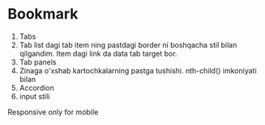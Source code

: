 # Bookmark

1. Tabs
2. Tab list dagi tab item ning pastdagi border ni boshqacha stil bilan qilgandim. Item dagi link da data tab target bor.
3. Tab panels
4. Zinaga o'xshab kartochkalarning pastga tushishi. nth-child() imkoniyati bilan
5. Accordion
6. input stili


Responsive only for mobile
